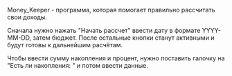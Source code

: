 Money_Keeper - программа, которая помогает правильно рассчитать свои доходы.

Сначала нужно нажать "Начать рассчет" ввести дату в формате YYYY-MM-DD, затем бюджет.
После остальные кнопки станут активными и будут готовы к дальнейшим расчётам.

Чтобы ввести сумму накопления и процент, нужно поставить галочку на "Есть ли накопления: " и потом ввести данные.
